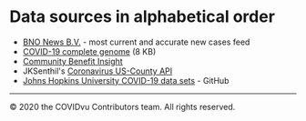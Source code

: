 # Data sources in alphabetical order


- [BNO News B.V.](https://bnonews.com/) - most current and accurate new cases feed
- [COVID-19 complete genome](https://www.ncbi.nlm.nih.gov/nuccore/MN908947.3) (8 KB)
- [Community Benefit Insight](http://www.communitybenefitinsight.org/)
- JKSenthil's [Coronavirus US-County API](https://github.com/JKSenthil/coronavirus-county-api)
- [Johns Hopkins University COVID-19 data sets](https://github.com/CSSEGISandData/COVID-19) - GitHub

---
&#169; 2020 the COVIDvu Contributors team.  All rights reserved.


